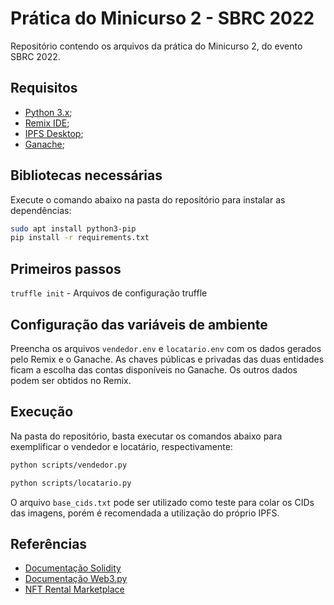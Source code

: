 # Prática do Minicurso 2 - SBRC 2022
Repositório contendo os arquivos da prática do Minicurso 2, do evento SBRC 2022.

## Requisitos
* [Python 3.x](https://www.python.org/downloads/);
* [Remix IDE](http://remix.ethereum.org/);
* [IPFS Desktop](https://docs.ipfs.io/install/ipfs-desktop/);
* [Ganache](https://trufflesuite.com/docs/ganache/);

## Bibliotecas necessárias
Execute o comando abaixo na pasta do repositório para instalar as dependências:
```bash
sudo apt install python3-pip
pip install -r requirements.txt
```
## Primeiros passos
`truffle init` - Arquivos de configuração truffle


## Configuração das variáveis de ambiente
Preencha os arquivos `vendedor.env` e `locatario.env` com os dados gerados pelo Remix e o Ganache.
As chaves públicas e privadas das duas entidades ficam a escolha das contas disponíveis no Ganache.
Os outros dados podem ser obtidos no Remix.

## Execução
Na pasta do repositório, basta executar os comandos abaixo para exemplificar o vendedor e locatário, respectivamente:
```bash
python scripts/vendedor.py
```
```bash
python scripts/locatario.py
```

O arquivo `base_cids.txt` pode ser utilizado como teste para colar os CIDs das imagens, porém é recomendada a utilização do próprio IPFS.

## Referências
- [Documentação Solidity](https://docs.soliditylang.org/en/v0.8.9/)
- [Documentação Web3.py](https://web3py.readthedocs.io/en/stable/)
- [NFT Rental Marketplace](https://github.com/ShivaShanmuganathan/NFT-Rental-Marketplace)